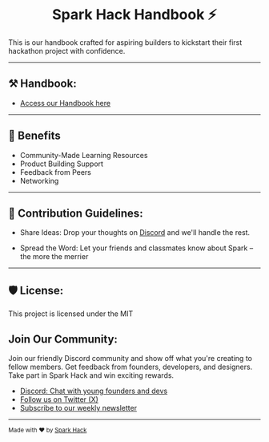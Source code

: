 <h1 align="center" id="title">Spark Hack Handbook ⚡</h1>

<p id="description">This is our handbook crafted for aspiring builders to kickstart their first hackathon project with confidence.</p>
<hr>

<h2>⚒️ Handbook:</h2>

- [Access our Handbook here](https://sparkhandbook.vercel.app/)
<hr>

<h2>🤝 Benefits</h2>

*   Community-Made Learning Resources
*   Product Building Support
*   Feedback from Peers
*   Networking
<hr>

<h2>🍰 Contribution Guidelines:</h2>

- Share Ideas: Drop your thoughts on [Discord](https://discord.com/invite/eaZQuctYKX) and we'll handle the rest.

- Spread the Word: Let your friends and classmates know about Spark – the more the merrier
<hr>

<h2>🛡️ License:</h2>

This project is licensed under the MIT

<h2>Join Our Community:</h2>

Join our friendly Discord community and show off what you're creating to fellow members. Get feedback from founders, developers, and designers. Take part in Spark Hack and win exciting rewards.

- [Discord: Chat with young founders and devs](https://discord.com/invite/eaZQuctYKX)
- [Follow us on Twitter (X)](https://twitter.com/_sparkhacks)
- [Subscribe to our weekly newsletter](https://sparkcommmunity.substack.com)

----

<sub>Made with ❤️ by [Spark Hack](https://sparkhack.org)</sub>
